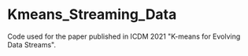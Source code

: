 # Kmeans_Streaming_Data
Code used for the paper published in ICDM 2021 "K-means for Evolving Data Streams".
